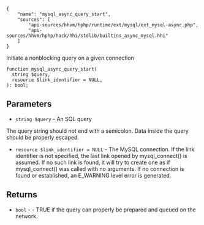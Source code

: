 ``` yamlmeta
{
    "name": "mysql_async_query_start",
    "sources": [
        "api-sources/hhvm/hphp/runtime/ext/mysql/ext_mysql-async.php",
        "api-sources/hhvm/hphp/hack/hhi/stdlib/builtins_async_mysql.hhi"
    ]
}
```




Initiate a nonblocking query on a given connection




``` Hack
function mysql_async_query_start(
  string $query,
  resource $link_identifier = NULL,
): bool;
```




## Parameters




+ ` string $query ` - An SQL query




The query string should not end with a
semicolon. Data inside the query should be
properly escaped.

* ` resource $link_identifier = NULL ` - The MySQL connection. If the link
  identifier is not specified, the last link
  opened by mysql_connect() is assumed. If
  no such link is found, it will try to
  create one as if mysql_connect() was
  called with no arguments. If no connection
  is found or established, an E_WARNING
  level error is generated.




## Returns




- ` bool ` - - TRUE if the query can properly be prepared and queued on the
  network.
<!-- HHAPIDOC -->
